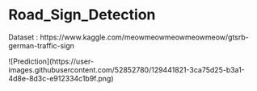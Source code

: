 # Road_Sign_Detection
<p> Dataset : https://www.kaggle.com/meowmeowmeowmeowmeow/gtsrb-german-traffic-sign </p>
![Prediction](https://user-images.githubusercontent.com/52852780/129441821-3ca75d25-b3a1-4d8e-8d3c-e912334c1b9f.png)

